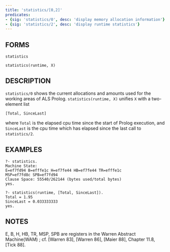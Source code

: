 ```yaml
---
title: 'statistics/[0,2]'
predicates:
- {sig: 'statistics/0', desc: 'display memory allocation information'}
- {sig: 'statistics/2', desc: 'display runtime statistics'}
---
```


## FORMS

```
statistics

statistics(runtime, X)
```

## DESCRIPTION

`statistics/0` shows the current allocations and amounts used for the working areas of ALS Prolog. `statistics(runtime, X)` unifies `X` with a two-element list

`[Total, SinceLast]`

where `Total` is the elapsed cpu time since the start of Prolog execution, and `SinceLast` is the cpu time which has elapsed since the last call to `statistics/2`.


## EXAMPLES

```
?- statistics.
Machine State:
E=ef7fd94 B=efffe1c H=ef7fe44 HB=ef7fe44 TR=efffe1c
MSP=ef7fd8c SPB=ef7fd94
Clause Space: 55540/262144 (bytes used/total bytes)
yes.
```

```
?- statistics(runtime, [Total, SinceLast]).
Total = 1.95
SinceLast = 0.033333333
yes.
```


## NOTES

E, B, H, HB, TR, MSP, SPB are registers in the Warren Abstract Machine(WAM) ; cf. [Warren 83], [Warren 86], [Maier 88], Chapter 11.8, [Tick 88].


